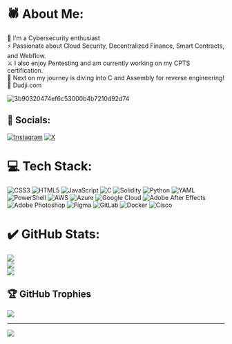 # 🕷️ About Me:
👋 I'm a Cybersecurity enthusiast<br>⚡ Passionate about Cloud Security, Decentralized Finance, Smart Contracts, and Webflow.<br>⚔️ I also enjoy Pentesting and am currently working on my CPTS certification.<br>🔗 Next on my journey is diving into C and Assembly for reverse engineering!<br>💬 Dudji.com<br>

![3b90320474ef6c53000b4b7210d92d74](https://github.com/user-attachments/assets/d670a951-e23f-424c-b96c-8c1854a7fda3)

## 👥 Socials:
[![Instagram](https://img.shields.io/badge/Instagram-%23E4405F.svg?logo=Instagram&logoColor=white)](https://instagram.com/Dudji) [![X](https://img.shields.io/badge/X-black.svg?logo=X&logoColor=white)](https://x.com/Dudji) 

# 💻 Tech Stack:
![CSS3](https://img.shields.io/badge/css3-%231572B6.svg?style=for-the-badge&logo=css3&logoColor=white) ![HTML5](https://img.shields.io/badge/html5-%23E34F26.svg?style=for-the-badge&logo=html5&logoColor=white) ![JavaScript](https://img.shields.io/badge/javascript-%23323330.svg?style=for-the-badge&logo=javascript&logoColor=%23F7DF1E) ![C](https://img.shields.io/badge/c-%2300599C.svg?style=for-the-badge&logo=c&logoColor=white) ![Solidity](https://img.shields.io/badge/Solidity-%23363636.svg?style=for-the-badge&logo=solidity&logoColor=white) ![Python](https://img.shields.io/badge/python-3670A0?style=for-the-badge&logo=python&logoColor=ffdd54) ![YAML](https://img.shields.io/badge/yaml-%23ffffff.svg?style=for-the-badge&logo=yaml&logoColor=151515) ![PowerShell](https://img.shields.io/badge/PowerShell-%235391FE.svg?style=for-the-badge&logo=powershell&logoColor=white) ![AWS](https://img.shields.io/badge/AWS-%23FF9900.svg?style=for-the-badge&logo=amazon-aws&logoColor=white) ![Azure](https://img.shields.io/badge/azure-%230072C6.svg?style=for-the-badge&logo=microsoftazure&logoColor=white) ![Google Cloud](https://img.shields.io/badge/GoogleCloud-%234285F4.svg?style=for-the-badge&logo=google-cloud&logoColor=white) ![Adobe After Effects](https://img.shields.io/badge/Adobe%20After%20Effects-9999FF.svg?style=for-the-badge&logo=Adobe%20After%20Effects&logoColor=white) ![Adobe Photoshop](https://img.shields.io/badge/adobe%20photoshop-%2331A8FF.svg?style=for-the-badge&logo=adobe%20photoshop&logoColor=white) ![Figma](https://img.shields.io/badge/figma-%23F24E1E.svg?style=for-the-badge&logo=figma&logoColor=white) ![GitLab](https://img.shields.io/badge/gitlab-%23181717.svg?style=for-the-badge&logo=gitlab&logoColor=white) ![Docker](https://img.shields.io/badge/docker-%230db7ed.svg?style=for-the-badge&logo=docker&logoColor=white) ![Cisco](https://img.shields.io/badge/cisco-%23049fd9.svg?style=for-the-badge&logo=cisco&logoColor=black)
# ✔️ GitHub Stats:
![](https://github-readme-stats.vercel.app/api?username=0xDudji&theme=dark&hide_border=false&include_all_commits=true&count_private=true)<br/>
![](https://github-readme-streak-stats.herokuapp.com/?user=0xDudji&theme=dark&hide_border=false)<br/>
![](https://github-readme-stats.vercel.app/api/top-langs/?username=0xDudji&theme=dark&hide_border=false&include_all_commits=true&count_private=true&layout=compact)

## 🏆 GitHub Trophies
![](https://github-profile-trophy.vercel.app/?username=0xDudji&theme=dark&no-frame=false&no-bg=false&margin-w=4)

---
[![](https://visitcount.itsvg.in/api?id=0xDudji&icon=6&color=12)](https://visitcount.itsvg.in)
